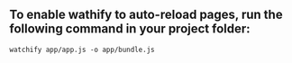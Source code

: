 ## To enable wathify to auto-reload pages, run the following command in your project folder:

```
watchify app/app.js -o app/bundle.js
```